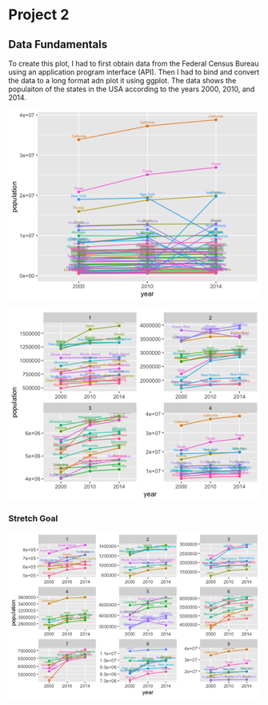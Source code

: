 # Project 2
## Data Fundamentals

To create this plot, I had to first obtain data from the Federal Census Bureau using an application program interface (API). Then I had to bind and convert the data to a long format adn plot it using ggplot. The data shows the populaiton of the states in the USA according to the years 2000, 2010, and 2014.

![Plot](3year_plot_all_states.png)

![Plot2](plot_new_4_ttl.png)

### Stretch Goal 

![stretchgoal_plot](9quartiles_3by3_stretchgoal_plot.png)
